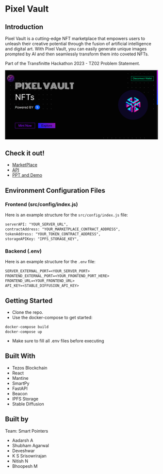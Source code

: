 # Pixel Vault

## Introduction
Pixel Vault is a cutting-edge NFT marketplace that empowers users to unleash their creative potential through the fusion of artificial intelligence and digital art. With Pixel Vault, you can easily generate unique images prompted by AI and then seamlessly transform them into coveted NFTs.

Part of the Transfinitte Hackathon 2023 - TZ02 Problem Statement.

![Home Page](./marketplace.png)

## Check it out!
- [MarketPlace](https://marketplace-deveshwar08.cloud.okteto.net)
- [API](https://api-deveshwar08.cloud.okteto.net)
- [PPT and Demo](https://drive.google.com/drive/folders/1mKKp7VaB3OXrgNXvPIBO5fo9-EB6DHs_)

## Environment Configuration Files

### Frontend (src/config/index.js)

Here is an example structure for the `src/config/index.js` file:

```env
serverAPI: "YOUR_SERVER_URL",
contractAddress: "YOUR_MARKETPLACE_CONTRACT_ADDRESS",
tokenAddress: "YOUR_TOKEN_CONTRACT_ADDRESS",
storageAPIKey: "IPFS_STORAGE_KEY",
```
### Backend (.env)

Here is an example structure for the `.env` file:

```env
SERVER_EXTERNAL_PORT=<YOUR_SERVER_PORT>
FRONTEND_EXTERNAL_PORT=<YOUR_FRONTEND_PORT_HERE>
FRONTEND_URL=<YOUR_FRONTEND_URL>
API_KEY=<STABLE_DIFFUSION_API_KEY>
```

## Getting Started
- Clone the repo.
- Use the docker-compose to get started:
```
docker-compose build
docker-compose up
```
- Make sure to fill all .env files before executing

## Built With
- Tezos Blockchain
- React
- Mantine
- SmartPy
- FastAPI
- Beacon
- IPFS Storage
- Stable Diffusion

## Built by
Team: Smart Pointers
- Aadarsh A
- Shubham Agarwal
- Deveshwar
- K S Srisowrirajan
- Nitish N
- Bhoopesh M
